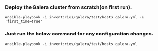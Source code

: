 ### Deploy the Galera cluster from scratch(on first run).

```shell
ansible-playbook -i inventories/galera/test/hosts galera.yml -e 'first_time=true'
```

### Just run the below command for any configuration changes.

```shell
ansible-playbook -i inventories/galera/test/hosts galera.yml
```
